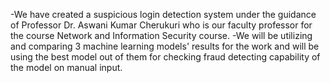 -We have created a suspicious login detection system under the guidance of Professor Dr. Aswani Kumar Cherukuri who is our faculty professor for the course Network and Information Security course.
-We will be utilizing and comparing 3 machine learning models' results for the work and will be using the best model out of them for checking fraud detecting capability of the model on manual input.
